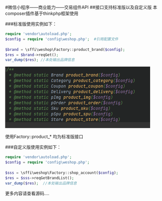 #微信小程序——商业能力——交易组件API
##接口支持标准版以及自定义版
本composer插件基于thinkphp框架使用

###标准版使用实例如下：
```php
require 'vendor\autoload.php';
$config = require 'config\weshop.php';  #引用配置文件

$brand = \sffi\weshop\Factory::product_brand($config);
$res = $brand->reqGet();
var_dump($res); //本处输出品牌信息
```
![img.png](img.png)

使用Factory::product_* 均为标准版接口

###自定义版使用实例如下：
```php
require 'vendor\autoload.php';
$config = require 'config\weshop.php';

$sss = \sffi\weshop\Factory::shop_account($config);
$res = $sss->reqGetBrandList();
var_dump($res);  //本处输出品牌信息
```

更多内容请查看源码....